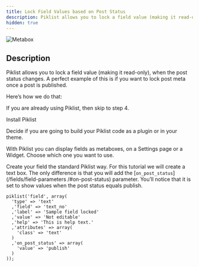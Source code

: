 ```yaml
---
title: Lock Field Values based on Post Status
description: Piklist allows you to lock a field value (making it read-only), when the post status changes. A perfect example of this is if you want to lock post meta once a post is published.
hidden: true
---
```


![Metabox](/images/userguide-locked-field.jpg)

## Description
Piklist allows you to lock a field value (making it read-only), when the post status changes. A perfect example of this is if you want to lock post meta once a post is published.

Here’s how we do that:

If you are already using Piklist, then skip to step 4.

Install Piklist

Decide if you are going to build your Piklist code as a plugin or in your theme.

With Piklist you can display fields as metaboxes, on a Settings page or a Widget. Choose which one you want to use.

Create your field the standard Piklist way.  For this tutorial we will create a text box.  The only difference is that you will add the [`on_post_status`](/fields/field-parameters
/#on-post-status) parameter. You’ll notice that it is set to show values when the post status equals publish.

```
piklist('field', array(
  'type' => 'text'
  ,'field' => 'text_no'
  ,'label' => 'Sample field locked'
  ,'value' => 'Not editable'
  ,'help' => 'This is help text.'
  ,'attributes' => array(
    'class' => 'text'
  )
  ,'on_post_status' => array(
    'value' => 'publish'
  )
));
```
